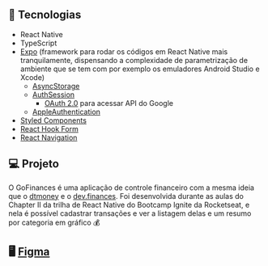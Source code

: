## 🚀 Tecnologias

- React Native
- TypeScript
- [Expo](https://expo.dev/) (framework para rodar os códigos em React Native mais tranquilamente, dispensando a complexidade de parametrização de ambiente que se tem com por exemplo os emuladores Android Studio e Xcode)
  - [AsyncStorage](https://docs.expo.dev/versions/v44.0.0/sdk/async-storage/)
  - [AuthSession](https://docs.expo.dev/versions/latest/sdk/auth-session/)
    - [OAuth 2.0](https://developers.google.com/identity/protocols/oauth2/javascript-implicit-flow) para acessar API do Google
  - [AppleAuthentication](https://docs.expo.dev/versions/v44.0.0/sdk/apple-authentication/)
- [Styled Components](https://styled-components.com/)
- [React Hook Form](https://react-hook-form.com/)
- [React Navigation](https://reactnavigation.org/)

## 💻 Projeto

O GoFinances é uma aplicação de controle financeiro com a mesma ideia que o [dtmoney](https://github.com/FelipeBrenner/ignite-reactjs-dtmoney) e o [dev.finances](https://github.com/FelipeBrenner/maratona-discover-01-devfinances). Foi desenvolvida durante as aulas do Chapter II da trilha de React Native do Bootcamp Ignite da Rocketseat, e nela é possível cadastrar transações e ver a listagem delas e um resumo por categoria em gráfico 💰

## 🖥️ [Figma](https://www.figma.com/file/vThJ6qrb4HDT6RfO5sJGu0/GoFinances-Ignite?node-id=0%3A1)
